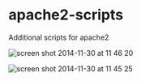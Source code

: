 apache2-scripts
===============

Additional scripts for apache2

![screen shot 2014-11-30 at 11 46 20](https://cloud.githubusercontent.com/assets/1312973/5237476/86163fd0-7886-11e4-982f-2b1ddd6dbd74.png)

![screen shot 2014-11-30 at 11 45 25](https://cloud.githubusercontent.com/assets/1312973/5237474/715d6d02-7886-11e4-9a43-82f51e8719d4.png)
